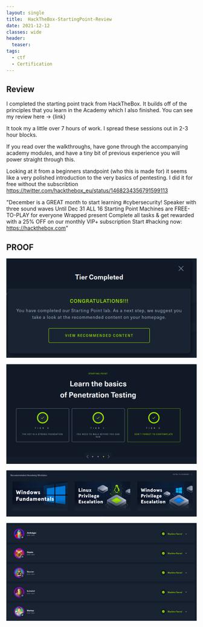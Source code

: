 ```yaml
---
layout: single
title:  HackTheBox-StartingPoint-Review
date: 2021-12-12
classes: wide
header:
  teaser: 
tags:
  - ctf
  - Certification
--- 
```


## Review
I completed the starting point track from HackTheBox. It builds off of the principles that you learn in the Academy which I also finished. 
You can see my review here -> {link}

It took my a little over 7 hours of work. I spread these sessions out in 2-3 hour blocks. 

If you read over the walkthroughs, have gone through the accompanying academy modules, and have a tiny bit of previous experience you will power straight through this.

Looking at it from a beginners standpoint (who this is made for) it seems like a very polished introduction to the very basics of pentesting.
I did it for free without the subscribtion https://twitter.com/hackthebox_eu/status/1468234356791599113

"December is a GREAT month to start learning #cybersecurity! 
Speaker with three sound waves Until Dec 31 ALL 16 Starting Point Machines are FREE-TO-PLAY for everyone
Wrapped present Complete all tasks & get rewarded with a 25% OFF on our monthly VIP+ subscription
Start #hacking now: https://hackthebox.com"

## PROOF

![](/assets/images/Startingpoint-Academy/startingpoint.PNG)
 
![](/assets/images/Startingpoint-Academy/startingpoint2.PNG)

![](/assets/images/Startingpoint-Academy/startingpoint3.PNG)

![](/assets/images/Startingpoint-Academy/startingpoint4.PNG)


